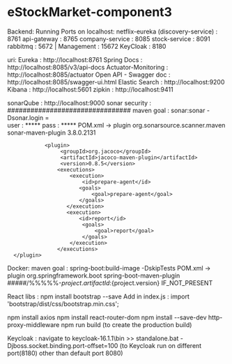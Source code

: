 # eStockMarket-component3

Backend:
 Running Ports on localhost:
   netflix-eureka (discovery-service) : 8761
   api-gateway : 8765
   company-service : 8085
   stock-service : 8091
   rabbitmq : 5672 | Management : 15672
   KeyCloak : 8180
 
 uri:
   Eureka : http://localhost:8761
   Spring Docs : http://localhost:8085/v3/api-docs
   Actuator-Monitoring : http://localhost:8085/actuator
   Open API - Swagger doc : http://localhost:8085/swagger-ui.html
   Elastic Search : http://localhost:9200
   Kibana : http://localhost:5601
   zipkin : http://localhost:9411
   
   sonarQube : http://localhost:9000
     sonar security : ################################
	    maven goal : sonar:sonar -Dsonar.login = <sonar security>	
	    user : *****
	    pass : *****
     POM.xml -> plugin
       <plugin>
				    <groupId>org.sonarsource.scanner.maven</groupId>
				     <artifactId>sonar-maven-plugin</artifactId>
				      <version>3.8.0.2131</version>
			    </plugin>
			
			    <plugin>
				     <groupId>org.jacoco</groupId>
				     <artifactId>jacoco-maven-plugin</artifactId>
				     <version>0.8.5</version>
				    <executions>
					    <execution>
						    <id>prepare-agent</id>
						   <goals>
							   <goal>prepare-agent</goal>
						   </goals>
					   </execution>
					   <execution>
						   <id>report</id>
						    <goals>
							    <goal>report</goal>
						    </goals>
					    </execution>
				    </executions>
      </plugin>
 
 Docker:
	 maven goal : spring-boot:build-image -DskipTests
  POM.xml -> plugin
  <plugin>
				<groupId>org.springframework.boot</groupId>
				<artifactId>spring-boot-maven-plugin</artifactId>
				<configuration>
					<image>
						<name>#####/%%%%%-${project.artifactId}:${project.version}</name>
					</image>
					<pullPolicy>IF_NOT_PRESENT</pullPolicy>
				</configuration>
			</plugin>
 
 React libs :
   npm install bootstrap --save
     Add in index.js : import 'bootstrap/dist/css/bootstrap.min.css';
 
   npm install axios
   npm install react-router-dom
   npm install --save-dev http-proxy-middleware
   npm run build (to create the production build)
 
 Keycloak : 
   navigate to keycloak-16.1.1\bin >> standalone.bat -Djboss.socket.binding.port-offset=100 (to Keycloak run on different port(8180) other than default port 8080)
  
